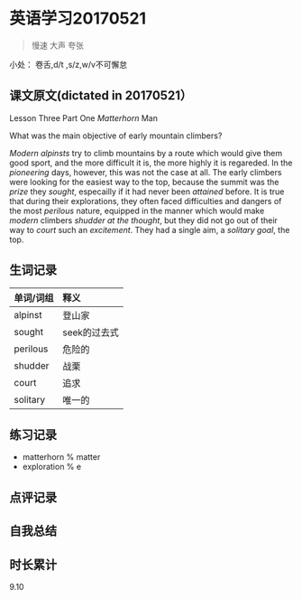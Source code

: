 # 英语学习20170521

> 慢速 大声 夸张

小处： 卷舌,d/t ,s/z,w/v不可懈怠

## 课文原文(dictated in 20170521）

Lesson Three  Part One _Matterhorn_ Man

What was the main objective of early mountain climbers?

_Modern alpinsts_ try to climb mountains by a route which would give them good sport, and the more difficult it is, the more highly it is regareded. 
In the _pioneering_ days, however, this was not the case at all.
The early climbers were looking for the easiest way to the top, because the summit was the _prize_ they _sought_, especailly if it had never been _attained_ before.
It is true that during their explorations, they often faced difficulties and dangers of the most _perilous_ nature, equipped in the manner which would make _modern_ climbers _shudder at the thought_, but they did not go out of their way to _court_ such an _excitement_.
They had a single aim, a _solitary_ _goal_, the top.

## 生词记录
| 单词/词组 | 释义  |
| :-----| :------|
| alpinst | 登山家 |
| sought | seek的过去式|
| perilous | 危险的 |
| shudder | 战栗 |
| court | 追求 |
| solitary | 唯一的 |
 

## 练习记录
* matterhorn % matter
* exploration % e

## 点评记录

## 自我总结

## 时长累计
9.10
